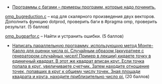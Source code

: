 - [Программы с багами – примеры программ, которые надо починить.](https://github.com/7CD/made_hpc/commit/efb3ed7db01b8a64ce0ace532d82da0b15954c83)

[omp_bugreduction.c](https://github.com/7CD/made_hpc/blob/master/hw3/omp_bugreduction.c) – код для скалярного произведения двух векторов. Дополнить функцию dotprod, проверить баги в #pragma omp, проверить результат. (5 баллов)

[omp_bugparfor.c](https://github.com/7CD/made_hpc/blob/master/hw3/omp_bugparfoc.c) – Найти и устранить ошибки. (5 баллов)

- [Написать параллельную программу, использующую метод Монте-Карло для оценки числа pi. Случайным образом (аккуратнее с генератором случайных чисел! Пример в лекции) кидаете точку в единичный квадрат. В этот же квадрат вписан круг. Если точка попала в круг, увеличиваете счетчик. Затем находите отношение точек, попавших в круг к общему числу точек. Зная площади квадрата и круга, находите приблизительно число pi.](https://github.com/7CD/made_hpc/blob/master/hw3/pi_monte_carlo.c) (20 баллов)
